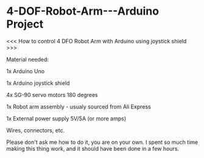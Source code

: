 # 4-DOF-Robot-Arm---Arduino Project

<<< How to control 4 DFO Robot Arm with Arduino using joystick shield >>>

Material needed:

1x Arduino Uno

1x Arduino joystick shield

4x SG-90 servo motors 180 degrees

1x Robot arm assembly - usualy sourced from Ali Express

1x External power supply 5V/5A (or more amps)

Wires, connectors, etc.

Please don't ask me how to do it, you are on your own. I spent so much time making this thing work, and it should have been done in a few hours. 
